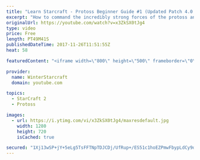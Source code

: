 ```yaml
---
title: "Learn Starcraft - Protoss Beginner Guide #1 (Updated Patch 4.0 FREE TO PLAY)"
excerpt: "How to command the incredibly strong forces of the protoss and cover weaknesses against the other inferior races. Updated for patch 4.0! This guide is not intended for COMPLETELY new players, but those who have played several games/campaign missions and grasp the very basics."
originalUrl: https://youtube.com/watch?v=x3ZkSX0tJg4
type: video
price: Free
length: PT49M41S
publishedDateTime: 2017-11-26T11:51:55Z
heat: 58

featuredContent: "<iframe width=\"800\" height=\"500\" frameborder=\"0\" src=\"https://www.youtube.com/embed/x3ZkSX0tJg4\" allow=\"accelerometer; autoplay; encrypted-media; gyroscope; picture-in-picture\" allowfullscreen></iframe>"

provider:
  name: WinterStarcraft
  domain: youtube.com

topics:
  - StarCraft 2
  - Protoss

images:
  - url: https://i.ytimg.com/vi/x3ZkSX0tJg4/maxresdefault.jpg
    width: 1280
    height: 720
    isCached: true

secured: "1Xj13wSP+jY+5eLg5TsFFTNpTDJCDj/UfRup+/ES51c1hoEZPmwFbypLdCy9dA2WHVKUAxmMDyzu/Fl1U3oq7SFF7V7iEGabA3MN3RAsgLjfIHg0zVHor9lz4m4xMa7fLo9NaSEo2BK4MtZXhupd4nAdj7F5ijtzpY1WL+126CSIl03k85UqfFtbrKc/ks4qK3pB81Qvp3EFN4ZMAvwPmQZ54sVKJpfes0NoDnYSmj59LB1/u3xRdUvoAbpsARMTbfYuKuEt71d3GlI19hyfpR5e5kClY3tWo9Scq872jwQsAg7i4Wd0BeV4kOavq571H/UZ38d3GvcF3uAJpXcdPj1xJLeMNR6e5JMt+/M1D7SucsnpY8uhSC7SbiOPNKv2TNlq0qRP7aGdR2BGDbGrp9n5C5eb2H5vgTY9b0PuyfrvQ6q8rR3yX5qoGrO9Hd8i;4UoPPrkkMogpeqJRJ7Dfyg=="
---
```


